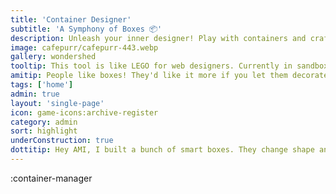 ```yaml
---
title: 'Container Designer'
subtitle: 'A Symphony of Boxes 📦'
description: Unleash your inner designer! Play with containers and craft your own pixel-perfect layouts.
image: cafepurr/cafepurr-443.webp
gallery: wondershed
tooltip: This tool is like LEGO for web designers. Currently in sandbox mode, but one day it will allow you to personalize your dashboard. ☕🛠️
amitip: People like boxes! They'd like it more if you let them decorate a user badge or something, but I know how busy you get. 🧪🎨
tags: ['home']
admin: true
layout: 'single-page'
icon: game-icons:archive-register
category: admin
sort: highlight
underConstruction: true
dottitip: Hey AMI, I built a bunch of smart boxes. They change shape and size and remember your choices. Do you think our lab visitors would, I dunno, like to play with them?
---
```


:container-manager
